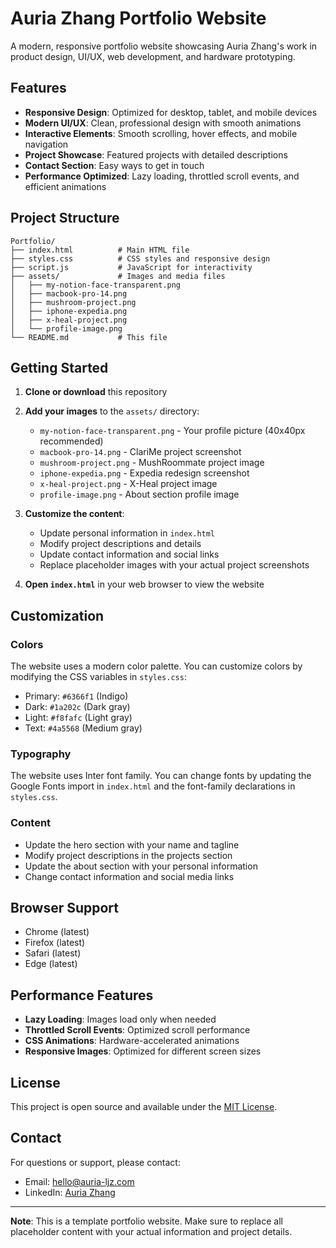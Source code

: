 # Auria Zhang Portfolio Website

A modern, responsive portfolio website showcasing Auria Zhang's work in product design, UI/UX, web development, and hardware prototyping.

## Features

- **Responsive Design**: Optimized for desktop, tablet, and mobile devices
- **Modern UI/UX**: Clean, professional design with smooth animations
- **Interactive Elements**: Smooth scrolling, hover effects, and mobile navigation
- **Project Showcase**: Featured projects with detailed descriptions
- **Contact Section**: Easy ways to get in touch
- **Performance Optimized**: Lazy loading, throttled scroll events, and efficient animations

## Project Structure

```
Portfolio/
├── index.html          # Main HTML file
├── styles.css          # CSS styles and responsive design
├── script.js           # JavaScript for interactivity
├── assets/             # Images and media files
│   ├── my-notion-face-transparent.png
│   ├── macbook-pro-14.png
│   ├── mushroom-project.png
│   ├── iphone-expedia.png
│   ├── x-heal-project.png
│   └── profile-image.png
└── README.md           # This file
```

## Getting Started

1. **Clone or download** this repository
2. **Add your images** to the `assets/` directory:
   - `my-notion-face-transparent.png` - Your profile picture (40x40px recommended)
   - `macbook-pro-14.png` - ClariMe project screenshot
   - `mushroom-project.png` - MushRoommate project image
   - `iphone-expedia.png` - Expedia redesign screenshot
   - `x-heal-project.png` - X-Heal project image
   - `profile-image.png` - About section profile image

3. **Customize the content**:
   - Update personal information in `index.html`
   - Modify project descriptions and details
   - Update contact information and social links
   - Replace placeholder images with your actual project screenshots

4. **Open `index.html`** in your web browser to view the website

## Customization

### Colors
The website uses a modern color palette. You can customize colors by modifying the CSS variables in `styles.css`:
- Primary: `#6366f1` (Indigo)
- Dark: `#1a202c` (Dark gray)
- Light: `#f8fafc` (Light gray)
- Text: `#4a5568` (Medium gray)

### Typography
The website uses Inter font family. You can change fonts by updating the Google Fonts import in `index.html` and the font-family declarations in `styles.css`.

### Content
- Update the hero section with your name and tagline
- Modify project descriptions in the projects section
- Update the about section with your personal information
- Change contact information and social media links

## Browser Support

- Chrome (latest)
- Firefox (latest)
- Safari (latest)
- Edge (latest)

## Performance Features

- **Lazy Loading**: Images load only when needed
- **Throttled Scroll Events**: Optimized scroll performance
- **CSS Animations**: Hardware-accelerated animations
- **Responsive Images**: Optimized for different screen sizes

## License

This project is open source and available under the [MIT License](LICENSE).

## Contact

For questions or support, please contact:
- Email: hello@auria-ljz.com
- LinkedIn: [Auria Zhang](https://linkedin.com/in/auria-zhang)

---

**Note**: This is a template portfolio website. Make sure to replace all placeholder content with your actual information and project details.
